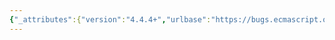 ```yaml
---
{"_attributes":{"version":"4.4.4+","urlbase":"https://bugs.ecmascript.org/","maintainer":"dherman@mozilla.com"},"bug":{"bug_id":3928,"creation_ts":"2015-02-14 08:34:00 -0800","short_desc":"26.1 The Reflect Object: Typo \"a ordinary\"","delta_ts":"2015-02-19 19:10:50 -0800","product":"Draft for 6th Edition","component":"editorial issue","version":"Rev 33: February 12, 2015 Draft","rep_platform":"All","op_sys":"All","bug_status":"RESOLVED","resolution":"FIXED","priority":"Normal","bug_severity":"normal","everconfirmed":true,"reporter":{"uid":"andrebargull","name":"André Bargull"},"assigned_to":{"uid":"allen","name":"Allen Wirfs-Brock"},"long_desc":[{"commentid":12660,"comment_count":0,"who":{"uid":"andrebargull","name":"André Bargull"},"bug_when":"2015-02-14 08:34:59 -0800","thetext":"26.1 The Reflect Object\n\nPreamble: \"a ordinary\" -> \"an ordinary\""},{"commentid":12695,"comment_count":1,"who":{"uid":"allen","name":"Allen Wirfs-Brock"},"bug_when":"2015-02-14 16:37:05 -0800","thetext":"fixed in rev34 editor's draft"},{"commentid":12997,"comment_count":2,"who":{"uid":"allen","name":"Allen Wirfs-Brock"},"bug_when":"2015-02-19 19:10:50 -0800","thetext":"fixed in rev34"}]}}
---
```

